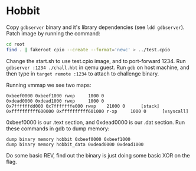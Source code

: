 # Hobbit

Copy `gdbserver` binary and it's library dependencies (see `ldd gdbserver`).
Patch image by running the command:

```sh
cd root
find . | fakeroot cpio --create --format='newc' > ../test.cpio
```

Change the start.sh to use test.cpio image, and to port-forward 1234. Run
`gdbserver :1234 ./chall.hbt` in qemu guest. Run `gdb` on host machine, and then
type in `target remote :1234` to attach to challenge binary.

Running vmmap we see two maps:
```
0xbeef0000 0xbeef1000 rwxp     1000 0      
0xdead0000 0xdead1000 rwxp     1000 0      
0x7ffffffdd000 0x7fffffffe000 rwxp    21000 0      [stack]
0xffffffffff600000 0xffffffffff601000 r-xp     1000 0      [vsyscall]
```

0xbeef0000 is our .text section, and 0xdead0000 is our .dat section. Run these
commands in gdb to dump memory:
```
dump binary memory hobbit 0xbeef0000 0xbeef1000
dump binary memory hobbit_data 0xdead0000 0xdead1000
```

Do some basic REV, find out the binary is just doing some basic XOR on the flag. 
